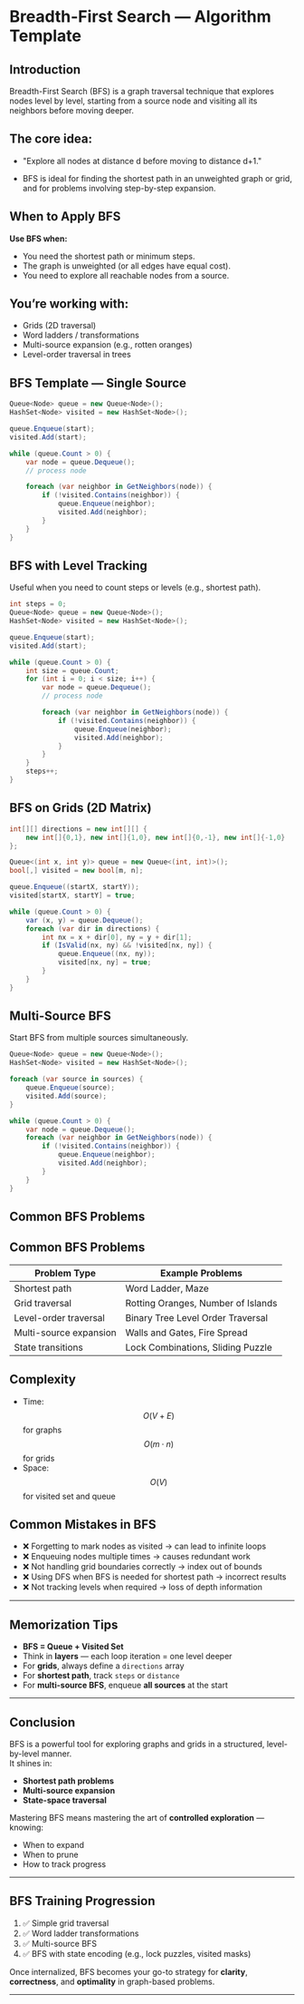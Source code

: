 # Breadth-First Search — Algorithm Template

## Introduction
Breadth-First Search (BFS) is a graph traversal technique that explores nodes level by level, 
starting from a source node and visiting all its neighbors before moving deeper.

## The core idea:

- "Explore all nodes at distance d before moving to distance d+1."

- BFS is ideal for finding the shortest path in an unweighted graph or grid, and for problems involving step-by-step expansion.

## When to Apply BFS

**Use BFS when:**

- You need the shortest path or minimum steps.
- The graph is unweighted (or all edges have equal cost).
- You need to explore all reachable nodes from a source.

## You’re working with:

- Grids (2D traversal)
- Word ladders / transformations
- Multi-source expansion (e.g., rotten oranges)
- Level-order traversal in trees


## BFS Template — Single Source

```csharp
Queue<Node> queue = new Queue<Node>();
HashSet<Node> visited = new HashSet<Node>();

queue.Enqueue(start);
visited.Add(start);

while (queue.Count > 0) {
    var node = queue.Dequeue();
    // process node

    foreach (var neighbor in GetNeighbors(node)) {
        if (!visited.Contains(neighbor)) {
            queue.Enqueue(neighbor);
            visited.Add(neighbor);
        }
    }
}
```

## BFS with Level Tracking
Useful when you need to count steps or levels (e.g., shortest path).

```csharp
int steps = 0;
Queue<Node> queue = new Queue<Node>();
HashSet<Node> visited = new HashSet<Node>();

queue.Enqueue(start);
visited.Add(start);

while (queue.Count > 0) {
    int size = queue.Count;
    for (int i = 0; i < size; i++) {
        var node = queue.Dequeue();
        // process node

        foreach (var neighbor in GetNeighbors(node)) {
            if (!visited.Contains(neighbor)) {
                queue.Enqueue(neighbor);
                visited.Add(neighbor);
            }
        }
    }
    steps++;
}
```

## BFS on Grids (2D Matrix)

```csharp
int[][] directions = new int[][] {
    new int[]{0,1}, new int[]{1,0}, new int[]{0,-1}, new int[]{-1,0}
};

Queue<(int x, int y)> queue = new Queue<(int, int)>();
bool[,] visited = new bool[m, n];

queue.Enqueue((startX, startY));
visited[startX, startY] = true;

while (queue.Count > 0) {
    var (x, y) = queue.Dequeue();
    foreach (var dir in directions) {
        int nx = x + dir[0], ny = y + dir[1];
        if (IsValid(nx, ny) && !visited[nx, ny]) {
            queue.Enqueue((nx, ny));
            visited[nx, ny] = true;
        }
    }
}
```

## Multi-Source BFS

Start BFS from multiple sources simultaneously.

```csharp
Queue<Node> queue = new Queue<Node>();
HashSet<Node> visited = new HashSet<Node>();

foreach (var source in sources) {
    queue.Enqueue(source);
    visited.Add(source);
}

while (queue.Count > 0) {
    var node = queue.Dequeue();
    foreach (var neighbor in GetNeighbors(node)) {
        if (!visited.Contains(neighbor)) {
            queue.Enqueue(neighbor);
            visited.Add(neighbor);
        }
    }
}
```
##  Common BFS Problems

## Common BFS Problems

| **Problem Type**         | **Example Problems**                          |
|--------------------------|-----------------------------------------------|
| Shortest path            | Word Ladder, Maze                             |
| Grid traversal           | Rotting Oranges, Number of Islands            |
| Level-order traversal    | Binary Tree Level Order Traversal             |
| Multi-source expansion   | Walls and Gates, Fire Spread                  |
| State transitions        | Lock Combinations, Sliding Puzzle             |


## Complexity

- Time: $$O(V + E)$$ for graphs $$O(m \cdot n)$$ for grids
- Space: $$O(V)$$ for visited set and queue

## Common Mistakes in BFS

- ❌ Forgetting to mark nodes as visited → can lead to infinite loops
- ❌ Enqueuing nodes multiple times → causes redundant work
- ❌ Not handling grid boundaries correctly → index out of bounds
- ❌ Using DFS when BFS is needed for shortest path → incorrect results
- ❌ Not tracking levels when required → loss of depth information

---

## Memorization Tips

- **BFS = Queue + Visited Set**
- Think in **layers** — each loop iteration = one level deeper
- For **grids**, always define a `directions` array
- For **shortest path**, track `steps` or `distance`
- For **multi-source BFS**, enqueue **all sources** at the start

---

## Conclusion

BFS is a powerful tool for exploring graphs and grids in a structured, level-by-level manner.  
It shines in:
- **Shortest path problems**
- **Multi-source expansion**
- **State-space traversal**

Mastering BFS means mastering the art of **controlled exploration** — knowing:
- When to expand
- When to prune
- How to track progress

---

## BFS Training Progression

1. ✅ Simple grid traversal  
2. ✅ Word ladder transformations  
3. ✅ Multi-source BFS  
4. ✅ BFS with state encoding (e.g., lock puzzles, visited masks)

Once internalized, BFS becomes your go-to strategy for **clarity**, **correctness**, and **optimality** in graph-based problems.




---
